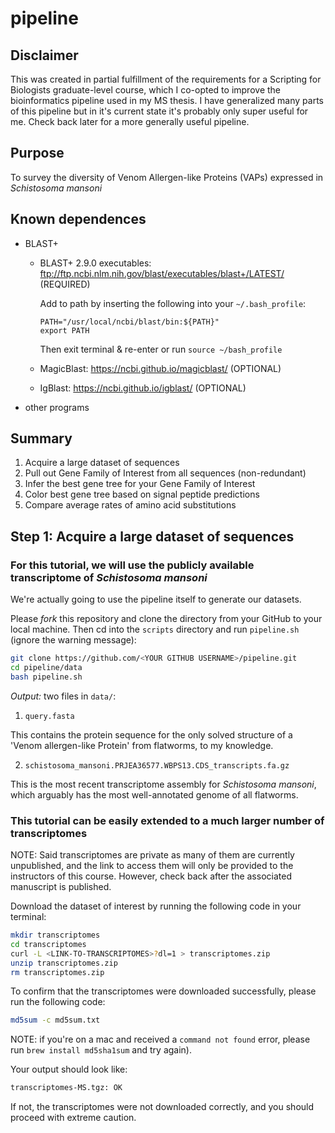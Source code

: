 # pipeline

## Disclaimer

This was created in partial fulfillment of the requirements for a Scripting for Biologists graduate-level course, which I co-opted to improve the bioinformatics pipeline used in my MS thesis.  I have generalized many parts of this pipeline but in it's current state it's probably only super useful for me.  Check back later for a more generally useful pipeline.

## Purpose

To survey the diversity of Venom Allergen-like Proteins (VAPs) expressed in _Schistosoma mansoni_

## Known dependences

* BLAST+ 

  - BLAST+ 2.9.0 executables: ftp://ftp.ncbi.nlm.nih.gov/blast/executables/blast+/LATEST/ (REQUIRED)
  
    Add to path by inserting the following into your `~/.bash_profile`:
    ```
    PATH="/usr/local/ncbi/blast/bin:${PATH}"
    export PATH
    ```
  
    Then exit terminal & re-enter or run `source ~/bash_profile`
  
  - MagicBlast: https://ncbi.github.io/magicblast/ (OPTIONAL)
  - IgBlast: https://ncbi.github.io/igblast/ (OPTIONAL)
  
 * other programs

## Summary

1. Acquire a large dataset of sequences
2. Pull out Gene Family of Interest from all sequences (non-redundant)
3. Infer the best gene tree for your Gene Family of Interest
4. Color best gene tree based on signal peptide predictions
5. Compare average rates of amino acid substitutions

## Step 1: Acquire a large dataset of sequences

### For this tutorial, we will use the publicly available transcriptome of _Schistosoma mansoni_

We're actually going to use the pipeline itself to generate our datasets.

Please *fork* this repository and clone the directory from your GitHub to your local machine. Then cd into the `scripts` directory and run `pipeline.sh` (ignore the warning message):
```bash
git clone https://github.com/<YOUR GITHUB USERNAME>/pipeline.git
cd pipeline/data
bash pipeline.sh
```

*Output:* two files in `data/`:
1. `query.fasta`

This contains the protein sequence for the only solved structure of a 'Venom allergen-like Protein' from flatworms, to my knowledge. 

2. `schistosoma_mansoni.PRJEA36577.WBPS13.CDS_transcripts.fa.gz`

This is the most recent transcriptome assembly for _Schistosoma mansoni_, which arguably has the most well-annotated genome of all flatworms.


### This tutorial can be easily extended to a much larger number of transcriptomes

NOTE: Said transcriptomes are private as many of them are currently unpublished, and the link to access them will only be provided to the instructors of this course.  However, check back after the associated manuscript is published.

Download the dataset of interest by running the following code in your terminal:
```bash
mkdir transcriptomes
cd transcriptomes
curl -L <LINK-TO-TRANSCRIPTOMES>?dl=1 > transcriptomes.zip
unzip transcriptomes.zip
rm transcriptomes.zip
```

To confirm that the transcriptomes were downloaded successfully, please run the following code: 
```bash
md5sum -c md5sum.txt
```
NOTE: if you're on a mac and received a `command not found` error, please run `brew install md5sha1sum` and try again).

Your output should look like:
```bash
transcriptomes-MS.tgz: OK
```
If not, the transcriptomes were not downloaded correctly, and you should proceed with extreme caution. 
